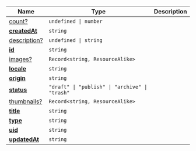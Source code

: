 <section id="main" data-note="AUTO-GENERATED CONTENT, DO NOT EDIT DIRECTLY!">

| Name                                                                                                | Type                                                      | Description |
| --------------------------------------------------------------------------------------------------- | --------------------------------------------------------- | ----------- |
| [count?](https://schemata.lamnhan.com/content/reference/interfaces/category.html#count)             | <code>undefined \| number</code>                          |             |
| [**createdAt**](https://schemata.lamnhan.com/content/reference/interfaces/category.html#createdat)  | <code>string</code>                                       |             |
| [description?](https://schemata.lamnhan.com/content/reference/interfaces/category.html#description) | <code>undefined \| string</code>                          |             |
| [**id**](https://schemata.lamnhan.com/content/reference/interfaces/category.html#id)                | <code>string</code>                                       |             |
| [images?](https://schemata.lamnhan.com/content/reference/interfaces/category.html#images)           | <code>Record<string, ResourceAlike></code>                |             |
| [**locale**](https://schemata.lamnhan.com/content/reference/interfaces/category.html#locale)        | <code>string</code>                                       |             |
| [**origin**](https://schemata.lamnhan.com/content/reference/interfaces/category.html#origin)        | <code>string</code>                                       |             |
| [**status**](https://schemata.lamnhan.com/content/reference/interfaces/category.html#status)        | <code>"draft" \| "publish" \| "archive" \| "trash"</code> |             |
| [thumbnails?](https://schemata.lamnhan.com/content/reference/interfaces/category.html#thumbnails)   | <code>Record<string, ResourceAlike></code>                |             |
| [**title**](https://schemata.lamnhan.com/content/reference/interfaces/category.html#title)          | <code>string</code>                                       |             |
| [**type**](https://schemata.lamnhan.com/content/reference/interfaces/category.html#type)            | <code>string</code>                                       |             |
| [**uid**](https://schemata.lamnhan.com/content/reference/interfaces/category.html#uid)              | <code>string</code>                                       |             |
| [**updatedAt**](https://schemata.lamnhan.com/content/reference/interfaces/category.html#updatedat)  | <code>string</code>                                       |             |

</section>
